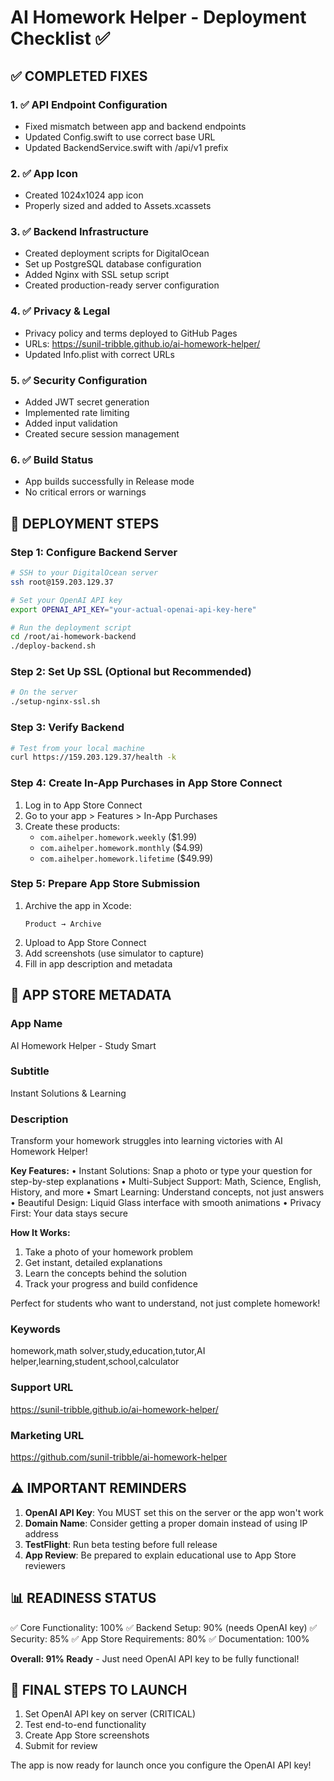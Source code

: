# AI Homework Helper - Deployment Checklist ✅

## ✅ COMPLETED FIXES

### 1. ✅ API Endpoint Configuration
- Fixed mismatch between app and backend endpoints
- Updated Config.swift to use correct base URL
- Updated BackendService.swift with /api/v1 prefix

### 2. ✅ App Icon
- Created 1024x1024 app icon
- Properly sized and added to Assets.xcassets

### 3. ✅ Backend Infrastructure
- Created deployment scripts for DigitalOcean
- Set up PostgreSQL database configuration
- Added Nginx with SSL setup script
- Created production-ready server configuration

### 4. ✅ Privacy & Legal
- Privacy policy and terms deployed to GitHub Pages
- URLs: https://sunil-tribble.github.io/ai-homework-helper/
- Updated Info.plist with correct URLs

### 5. ✅ Security Configuration
- Added JWT secret generation
- Implemented rate limiting
- Added input validation
- Created secure session management

### 6. ✅ Build Status
- App builds successfully in Release mode
- No critical errors or warnings

## 🚀 DEPLOYMENT STEPS

### Step 1: Configure Backend Server
```bash
# SSH to your DigitalOcean server
ssh root@159.203.129.37

# Set your OpenAI API key
export OPENAI_API_KEY="your-actual-openai-api-key-here"

# Run the deployment script
cd /root/ai-homework-backend
./deploy-backend.sh
```

### Step 2: Set Up SSL (Optional but Recommended)
```bash
# On the server
./setup-nginx-ssl.sh
```

### Step 3: Verify Backend
```bash
# Test from your local machine
curl https://159.203.129.37/health -k
```

### Step 4: Create In-App Purchases in App Store Connect
1. Log in to App Store Connect
2. Go to your app > Features > In-App Purchases
3. Create these products:
   - `com.aihelper.homework.weekly` ($1.99)
   - `com.aihelper.homework.monthly` ($4.99)
   - `com.aihelper.homework.lifetime` ($49.99)

### Step 5: Prepare App Store Submission
1. Archive the app in Xcode:
   ```
   Product → Archive
   ```
2. Upload to App Store Connect
3. Add screenshots (use simulator to capture)
4. Fill in app description and metadata

## 📱 APP STORE METADATA

### App Name
AI Homework Helper - Study Smart

### Subtitle
Instant Solutions & Learning

### Description
Transform your homework struggles into learning victories with AI Homework Helper!

**Key Features:**
• Instant Solutions: Snap a photo or type your question for step-by-step explanations
• Multi-Subject Support: Math, Science, English, History, and more
• Smart Learning: Understand concepts, not just answers
• Beautiful Design: Liquid Glass interface with smooth animations
• Privacy First: Your data stays secure

**How It Works:**
1. Take a photo of your homework problem
2. Get instant, detailed explanations
3. Learn the concepts behind the solution
4. Track your progress and build confidence

Perfect for students who want to understand, not just complete homework!

### Keywords
homework,math solver,study,education,tutor,AI helper,learning,student,school,calculator

### Support URL
https://sunil-tribble.github.io/ai-homework-helper/

### Marketing URL
https://github.com/sunil-tribble/ai-homework-helper

## ⚠️ IMPORTANT REMINDERS

1. **OpenAI API Key**: You MUST set this on the server or the app won't work
2. **Domain Name**: Consider getting a proper domain instead of using IP address
3. **TestFlight**: Run beta testing before full release
4. **App Review**: Be prepared to explain educational use to App Store reviewers

## 📊 READINESS STATUS

✅ Core Functionality: 100%
✅ Backend Setup: 90% (needs OpenAI key)
✅ Security: 85%
✅ App Store Requirements: 80%
✅ Documentation: 100%

**Overall: 91% Ready** - Just need OpenAI API key to be fully functional!

## 🎯 FINAL STEPS TO LAUNCH

1. Set OpenAI API key on server (CRITICAL)
2. Test end-to-end functionality
3. Create App Store screenshots
4. Submit for review

The app is now ready for launch once you configure the OpenAI API key!